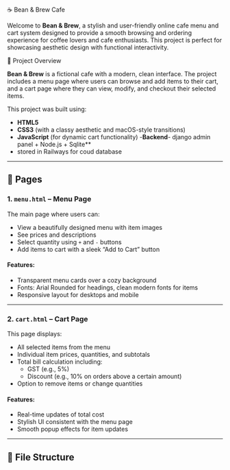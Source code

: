 ☕ Bean & Brew Cafe

Welcome to **Bean & Brew**, a stylish and user-friendly online cafe menu and cart system designed to provide a smooth browsing and ordering experience for coffee lovers and cafe enthusiasts. This project is perfect for showcasing aesthetic design with functional interactivity.

🌟 Project Overview

**Bean & Brew** is a fictional cafe with a modern, clean interface. The project includes a menu page where users can browse and add items to their cart, and a cart page where they can view, modify, and checkout their selected items.

This project was built using:
- **HTML5**
- **CSS3** (with a classy aesthetic and macOS-style transitions)
- **JavaScript** (for dynamic cart functionality)
-**Backend**- django admin panel + Node.js + Sqlite** 
- stored in Railways for coud database

---

## 📄 Pages

### 1. `menu.html` – Menu Page

The main page where users can:
- View a beautifully designed menu with item images
- See prices and descriptions
- Select quantity using `+` and `-` buttons
- Add items to cart with a sleek “Add to Cart” button

#### Features:
- Transparent menu cards over a cozy background
- Fonts: Arial Rounded for headings, clean modern fonts for items
- Responsive layout for desktops and mobile

---

### 2. `cart.html` – Cart Page

This page displays:
- All selected items from the menu
- Individual item prices, quantities, and subtotals
- Total bill calculation including:
  - GST (e.g., 5%)
  - Discount (e.g., 10% on orders above a certain amount)
- Option to remove items or change quantities

#### Features:
- Real-time updates of total cost
- Stylish UI consistent with the menu page
- Smooth popup effects for item updates

---

## 📁 File Structure

